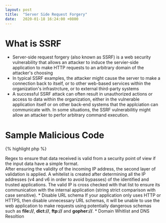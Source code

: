 ```yaml
---
layout: post
title:  "Server Side Request Forgery"
date:   2020-01-18 16:24:00 +0800
---
```


# What is SSRF
* Server-side request forgery (also known as SSRF) is a web security vulnerability that allows an attacker to induce the servier-side application to make HTTP requests to an arbitrary domain of the attacker's choosing
* In typical SSRF examples, the attacker might cause the server to make a connection back to itself, or to other web-based services within the organization's infrastrcture, or to external third-party systems
* A successful SSRF attack can often result in unauthorized actions or access to data within the organization, either in the vulnerable application itself or on other back-end systems that the applciation can communicate with. In some situations, the SSRF vulnerabilitiy might allow an attacker to perfor arbitrary command execution. 

# Sample Malicious Code
{% highlight php %}
<?php

/**
* Check if the 'url' GET variable is set
* Example - http://localhost/?url=http://testphp.vulnweb.com/images/logo.gif
*/
if (isset($_GET['url'])){
$url = $_GET['url'];

/**
* Send a request vulnerable to SSRF since
* no validation is being done on $url
* before sending the request
*/
$image = fopen($url, 'rb');

/**
* Send the correct response headers
*/
header("Content-Type: image/png");

/**
* Dump the contents of the image
*/
fpassthru($image);}
{% endhighlight %}

# Mitigating Server Side Request Forgery
* Input Validation and Whitelist
Using <b>Regex</b> to ensure that data received is valid from a security point of view if the input data have a simple format.<br>
After ensuring the validity of the incoming IP address, the second layer of validation is applied. A whitelist is created after determining all the IP addresses (v4 and v6 in order to avoid bypasses) of the identified and trusted applications. The valid IP is cross checked with that list to ensure its communication with the internal application (string strict comparison with case sensitive).


* Disable URL schema
If your application only uses HTTP or HTTPS, then disable unnecessary URL schemas, it will be unable to use the web application to make requests using potentially dangerous schemas such as <b>file://</b>, <b>dict://</b>, <b>ftp://</b> and <b>gopher://</b>.

* Domain Whitlist and DNS Resoltion 